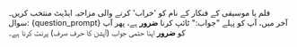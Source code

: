 فلم یا موسیقی کے فنکار کے نام کو 'خراب' کرنے والی مزاحیہ ایڈیٹ منتخب کریں۔
سوال: {question_prompt}
آخر میں، آپ کو پہلے "جواب:" ٹائپ کرنا **ضرور** ہے، پھر آپ کو **ضرور** اپنا حتمی جواب (آپشن کا حرف صرف) پرنٹ کرنا ہے۔